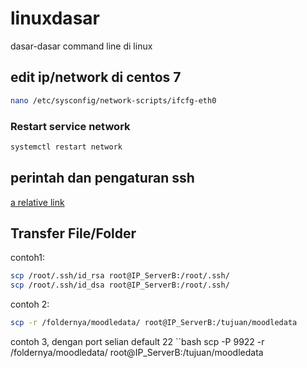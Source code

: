 # linuxdasar
dasar-dasar command line di linux
## edit ip/network di centos 7
```bash
nano /etc/sysconfig/network-scripts/ifcfg-eth0
```
### Restart service network
```bash
systemctl restart network
```

## perintah dan pengaturan ssh
[a relative link](README1-SSH.md)

## Transfer File/Folder
contoh1:
```bash
scp /root/.ssh/id_rsa root@IP_ServerB:/root/.ssh/
scp /root/.ssh/id_dsa root@IP_ServerB:/root/.ssh/
```
contoh 2:
```bash
scp -r /foldernya/moodledata/ root@IP_ServerB:/tujuan/moodledata
```
contoh 3, dengan port selian default 22
``bash
scp -P 9922 -r /foldernya/moodledata/ root@IP_ServerB:/tujuan/moodledata
```
